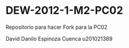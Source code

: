 DEW-2012-1-M2-PC02
==================

Repositorio para hacer Fork para la PC02

David Danilo Espinoza Cuenca
u201021389